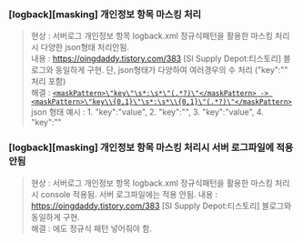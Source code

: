### [logback][masking] 개인정보 항목 마스킹 처리
> 현상 : 서버로그 개인정보 항목 logback.xml 정규식패턴을 활용한 마스킹 처리시 다양한 json형태 처리안됨.  
> 내용 : https://oingdaddy.tistory.com/383 [SI Supply Depot:티스토리] 블로그와 동일하게 구현. 단, json형태가 다양하여 여러경우의 수 처리 ("key":"" 처리 포함)  
> 해결 : [`<maskPattern>\"key\"\s*:\s*\"(.*?)\"</maskPattern> -> <maskPattern>\"key\\{0,1}\"\s*:\s*\\{0,1}\"(.*?)\"</maskPattern>`]()  
> json 형태 예시 : 1. "key":"value", 2. "key":"", 3. \"key\":\"value\", 4. \"key\":\"\"  


### [logback][masking] 개인정보 항목 마스킹 처리시 서버 로그파일에 적용 안됨
> 현상 : 서버로그 개인정보 항목 logback.xml 정규식패턴을 활용한 마스킹 처리시 console 적용됨. 서버 로그파일에는 적용 안됨.
> 내용 : https://oingdaddy.tistory.com/383 [SI Supply Depot:티스토리] 블로그와 동일하게 구현.   
> 해결 : <appener name="file">에도 <maskPattern>정규식 패턴</maskPattern> 넣어줘야 함.

